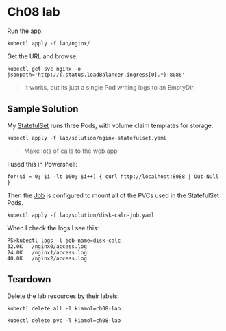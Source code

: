 # Ch08 lab

Run the app:

```
kubectl apply -f lab/nginx/
```

Get the URL and browse:

```
kubectl get svc nginx -o jsonpath='http://{.status.loadBalancer.ingress[0].*}:8088'
```

> It works, but its just a single Pod writing logs to an EmptyDir.

## Sample Solution

My [StatefulSet](solution/nginx-statefulset.yaml) runs three Pods, with volume claim templates for storage.

```
kubectl apply -f lab/solution/nginx-statefulset.yaml
```

> Make lots of calls to the web app

I used this in Powershell:

```
for($i = 0; $i -lt 100; $i++) { curl http://localhost:8088 | Out-Null }
```

Then the [Job](solution/disk-calc-job.yaml) is configured to mount all of the PVCs used in the StatefulSet Pods.

```
kubectl apply -f lab/solution/disk-calc-job.yaml
```

When I check the logs I see this:

```
PS>kubectl logs -l job-name=disk-calc
32.0K   /nginx0/access.log
24.0K   /nginx1/access.log
40.0K   /nginx2/access.log
```

## Teardown

Delete the lab resources by their labels:

```
kubectl delete all -l kiamol=ch08-lab

kubectl delete pvc -l kiamol=ch08-lab
```
